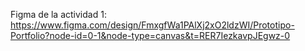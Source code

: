 Figma de la actividad 1: https://www.figma.com/design/FmxgfWa1PAlXj2xO2ldzWI/Prototipo-Portfolio?node-id=0-1&node-type=canvas&t=RER7IezkavpJEgwz-0
